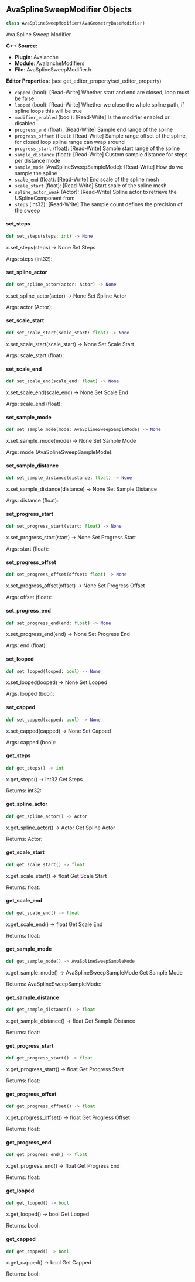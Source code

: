 ## AvaSplineSweepModifier Objects

```python
class AvaSplineSweepModifier(AvaGeometryBaseModifier)
```

Ava Spline Sweep Modifier

**C++ Source:**

- **Plugin**: Avalanche
- **Module**: AvalancheModifiers
- **File**: AvaSplineSweepModifier.h

**Editor Properties:** (see get_editor_property/set_editor_property)

- ``capped`` (bool):  [Read-Write] Whether start and end are closed, loop must be false
- ``looped`` (bool):  [Read-Write] Whether we close the whole spline path, if spline loops this will be true
- ``modifier_enabled`` (bool):  [Read-Write] Is the modifier enabled or disabled
- ``progress_end`` (float):  [Read-Write] Sample end range of the spline
- ``progress_offset`` (float):  [Read-Write] Sample range offset of the spline, for closed loop spline range can wrap around
- ``progress_start`` (float):  [Read-Write] Sample start range of the spline
- ``sample_distance`` (float):  [Read-Write] Custom sample distance for steps per distance mode
- ``sample_mode`` (AvaSplineSweepSampleMode):  [Read-Write] How do we sample the spline
- ``scale_end`` (float):  [Read-Write] End scale of the spline mesh
- ``scale_start`` (float):  [Read-Write] Start scale of the spline mesh
- ``spline_actor_weak`` (Actor):  [Read-Write] Spline actor to retrieve the USplineComponent from
- ``steps`` (int32):  [Read-Write] The sample count defines the precision of the sweep

<a id="unreal.AvaSplineSweepModifier.set_steps"></a>

#### set_steps

```python
def set_steps(steps: int) -> None
```

x.set_steps(steps) -> None
Set Steps

Args:
    steps (int32):

<a id="unreal.AvaSplineSweepModifier.set_spline_actor"></a>

#### set_spline_actor

```python
def set_spline_actor(actor: Actor) -> None
```

x.set_spline_actor(actor) -> None
Set Spline Actor

Args:
    actor (Actor):

<a id="unreal.AvaSplineSweepModifier.set_scale_start"></a>

#### set_scale_start

```python
def set_scale_start(scale_start: float) -> None
```

x.set_scale_start(scale_start) -> None
Set Scale Start

Args:
    scale_start (float):

<a id="unreal.AvaSplineSweepModifier.set_scale_end"></a>

#### set_scale_end

```python
def set_scale_end(scale_end: float) -> None
```

x.set_scale_end(scale_end) -> None
Set Scale End

Args:
    scale_end (float):

<a id="unreal.AvaSplineSweepModifier.set_sample_mode"></a>

#### set_sample_mode

```python
def set_sample_mode(mode: AvaSplineSweepSampleMode) -> None
```

x.set_sample_mode(mode) -> None
Set Sample Mode

Args:
    mode (AvaSplineSweepSampleMode):

<a id="unreal.AvaSplineSweepModifier.set_sample_distance"></a>

#### set_sample_distance

```python
def set_sample_distance(distance: float) -> None
```

x.set_sample_distance(distance) -> None
Set Sample Distance

Args:
    distance (float):

<a id="unreal.AvaSplineSweepModifier.set_progress_start"></a>

#### set_progress_start

```python
def set_progress_start(start: float) -> None
```

x.set_progress_start(start) -> None
Set Progress Start

Args:
    start (float):

<a id="unreal.AvaSplineSweepModifier.set_progress_offset"></a>

#### set_progress_offset

```python
def set_progress_offset(offset: float) -> None
```

x.set_progress_offset(offset) -> None
Set Progress Offset

Args:
    offset (float):

<a id="unreal.AvaSplineSweepModifier.set_progress_end"></a>

#### set_progress_end

```python
def set_progress_end(end: float) -> None
```

x.set_progress_end(end) -> None
Set Progress End

Args:
    end (float):

<a id="unreal.AvaSplineSweepModifier.set_looped"></a>

#### set_looped

```python
def set_looped(looped: bool) -> None
```

x.set_looped(looped) -> None
Set Looped

Args:
    looped (bool):

<a id="unreal.AvaSplineSweepModifier.set_capped"></a>

#### set_capped

```python
def set_capped(capped: bool) -> None
```

x.set_capped(capped) -> None
Set Capped

Args:
    capped (bool):

<a id="unreal.AvaSplineSweepModifier.get_steps"></a>

#### get_steps

```python
def get_steps() -> int
```

x.get_steps() -> int32
Get Steps

Returns:
    int32:

<a id="unreal.AvaSplineSweepModifier.get_spline_actor"></a>

#### get_spline_actor

```python
def get_spline_actor() -> Actor
```

x.get_spline_actor() -> Actor
Get Spline Actor

Returns:
    Actor:

<a id="unreal.AvaSplineSweepModifier.get_scale_start"></a>

#### get_scale_start

```python
def get_scale_start() -> float
```

x.get_scale_start() -> float
Get Scale Start

Returns:
    float:

<a id="unreal.AvaSplineSweepModifier.get_scale_end"></a>

#### get_scale_end

```python
def get_scale_end() -> float
```

x.get_scale_end() -> float
Get Scale End

Returns:
    float:

<a id="unreal.AvaSplineSweepModifier.get_sample_mode"></a>

#### get_sample_mode

```python
def get_sample_mode() -> AvaSplineSweepSampleMode
```

x.get_sample_mode() -> AvaSplineSweepSampleMode
Get Sample Mode

Returns:
    AvaSplineSweepSampleMode:

<a id="unreal.AvaSplineSweepModifier.get_sample_distance"></a>

#### get_sample_distance

```python
def get_sample_distance() -> float
```

x.get_sample_distance() -> float
Get Sample Distance

Returns:
    float:

<a id="unreal.AvaSplineSweepModifier.get_progress_start"></a>

#### get_progress_start

```python
def get_progress_start() -> float
```

x.get_progress_start() -> float
Get Progress Start

Returns:
    float:

<a id="unreal.AvaSplineSweepModifier.get_progress_offset"></a>

#### get_progress_offset

```python
def get_progress_offset() -> float
```

x.get_progress_offset() -> float
Get Progress Offset

Returns:
    float:

<a id="unreal.AvaSplineSweepModifier.get_progress_end"></a>

#### get_progress_end

```python
def get_progress_end() -> float
```

x.get_progress_end() -> float
Get Progress End

Returns:
    float:

<a id="unreal.AvaSplineSweepModifier.get_looped"></a>

#### get_looped

```python
def get_looped() -> bool
```

x.get_looped() -> bool
Get Looped

Returns:
    bool:

<a id="unreal.AvaSplineSweepModifier.get_capped"></a>

#### get_capped

```python
def get_capped() -> bool
```

x.get_capped() -> bool
Get Capped

Returns:
    bool:

<a id="unreal.AvaSubdivideModifier"></a>